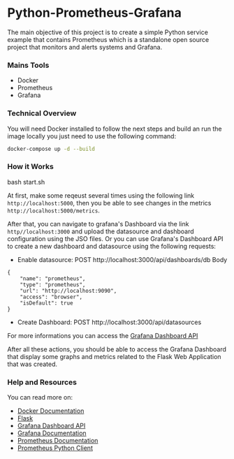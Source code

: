 # Python-Prometheus-Grafana

The main objective of this project is to create a simple Python service example that contains Prometheus which is a standalone open source project that monitors and alerts systems and Grafana.

### Mains Tools
- Docker
- Prometheus
- Grafana

### Technical Overview

You will need Docker installed to follow the next steps and build an run the image locally you just need to use the following command:

```bash
docker-compose up -d --build
```

### How it Works


bash start.sh

At first, make some reqeust several times using the following link `http://localhost:5000`, then you be able to see changes in the metrics `http://localhost:5000/metrics`.

After that, you can navigate to grafana's Dashboard via the link `http//localhost:3000` and upload the datasource and dashboard configuration using the JSO files. Or you can use Grafana's Dashboard API to create a new dashboard and datasource using the following requests:

- Enable datasource:
POST http://localhost:3000/api/dashboards/db
Body
```
{
    "name": "prometheus",
    "type": "prometheus",
    "url": "http://localhost:9090",
    "access": "browser",
    "isDefault": true
}
```

- Create Dashboard:
POST http://localhost:3000/api/datasources

For more informations you can access the [Grafana Dashboard API](https://grafana.com/docs/grafana/latest/http_api/dashboard/)

After all these actions, you should be able to access the Grafana Dashboard that display some graphs and metrics related to the Flask Web Application that was created.

### Help and Resources

You can read more on:

- [Docker Documentation](https://docs.docker.com/get-started/overview/)
- [Flask](https://flask.palletsprojects.com/en/2.0.x/)
- [Grafana Dashboard API](https://grafana.com/docs/grafana/latest/http_api/dashboard/)
- [Grafana Documentation](https://grafana.com)
- [Prometheus Documentation](http://prometheus.io)
- [Prometheus Python Client](https://github.com/prometheus/client_python)

